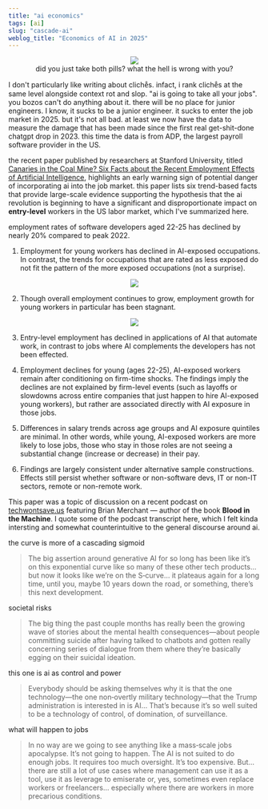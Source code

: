 ```yaml
---
title: "ai economics"
tags: [ai]
slug: "cascade-ai"
weblog_title: "Economics of AI in 2025"
---
```


<figure style="text-align: center;">
  <img src="https://pub-91e1a485198740aabff1705e89606dc3.r2.dev/facts/download.jpeg" style="max-width: 100%; height: auto;" />
  <figcaption>did you just take both pills? what the hell is wrong with you?</figcaption>
</figure>

I don't particularly like writing about cliche̐s. infact, i rank cliche̐s at the same level alongside context rot and slop. "ai is going to take all your jobs". you bozos can't do anything about it. there will be no place for junior engineers. I know, it sucks to be a junior engineer. it sucks to enter the job market in 2025. but it's not all bad. at least we now have the data to measure the damage that has been made since the first real get-shit-done chatgpt drop in 2023. this time the data is from ADP, the largest payroll software provider in the US.

the recent paper published by researchers at Stanford University, titled [Canaries in the Coal Mine? Six Facts about the Recent Employment Effects of Artificial Intelligence](https://digitaleconomy.stanford.edu/publications/canaries-in-the-coal-mine/), highlights an early warning sign of potential danger of incorporating ai into the job market. this paper lists six trend-based facts that provide large-scale evidence supporting the hypothesis that the ai revolution is beginning to have a significant and disproportionate impact on **entry-level** workers in the US labor market, which I've summarized here.

<aside>
employment rates of software developers aged 22-25 has declined by nearly 20% compared to peak 2022. 
</aside>

1. Employment for young workers has declined in AI-exposed occupations. In contrast, the trends for occupations that are rated as less exposed do not fit the pattern of the more exposed occupations (not a surprise).

<figure style="text-align: center;">
  <img src="https://pub-91e1a485198740aabff1705e89606dc3.r2.dev/facts/1a.jpeg" style="max-width: 100%; height: auto;" />
  <figcaption></figcaption>
</figure>

2. Though overall employment continues to grow, employment growth for young workers in particular has been stagnant.

<figure style="text-align: center;">
  <img src="https://pub-91e1a485198740aabff1705e89606dc3.r2.dev/facts/1b.jpeg" style="max-width: 100%; height: auto;" />
  <figcaption></figcaption>
</figure>

3. Entry-level employment has declined in applications of AI that automate work, in contrast to jobs where AI complements the developers has not been effected.

4. Employment declines for young (ages 22-25), AI-exposed workers remain after conditioning on firm-time shocks. 
The findings imply the declines are not explained by firm-level events (such as layoffs or slowdowns across entire companies that just happen to hire AI-exposed young workers), but rather are associated directly with AI exposure in those jobs.

5. Differences in salary trends across age groups and AI exposure quintiles are minimal. In other words, while young, AI-exposed workers are more likely to lose jobs, those who stay in those roles are not seeing a substantial change (increase or decrease) in their pay.

6. Findings are largely consistent under alternative sample constructions. Effects still persist whether software or non-software devs, IT or non-IT sectors, remote or non-remote work.

This paper was a topic of discussion on a recent podcast on [techwontsave.us](https://techwontsave.us/episode/292_will_ai_kill_your_job_w_brian_merchant) featuring Brian Merchant — author of the book **Blood in the Machine**. I quote some of the podcast transcript here, which I felt kinda intersting and somewhat counterintuitive to the general discourse around ai.

the curve is more of a cascading sigmoid


> The big assertion around generative AI for so long has been like it’s on this exponential curve like so many of these other tech products… but now it looks like we’re on the S‑curve… it plateaus again for a long time, until you, maybe 10 years down the road, or something, there’s this next development.

societal risks 


> The big thing the past couple months has really been the growing wave of stories about the mental health consequences—about people committing suicide after having talked to chatbots and gotten really concerning series of dialogue from them where they’re basically egging on their suicidal ideation.


this one is ai as control and power

> Everybody should be asking themselves why it is that the one technology—the one non‑overtly military technology—that the Trump administration is interested in is AI… That’s because it’s so well suited to be a technology of control, of domination, of surveillance.

what will happen to jobs

> In no way are we going to see anything like a mass‑scale jobs apocalypse. It’s not going to happen. The AI is not suited to do enough jobs. It requires too much oversight. It’s too expensive. But… there are still a lot of use cases where management can use it as a tool, use it as leverage to emiserate or, yes, sometimes even replace workers or freelancers… especially where there are workers in more precarious conditions.
